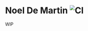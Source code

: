 # Noel De Martin ![CI](https://github.com/noeldemartin/noeldemartin.com/actions/workflows/ci.yml/badge.svg)

WIP
